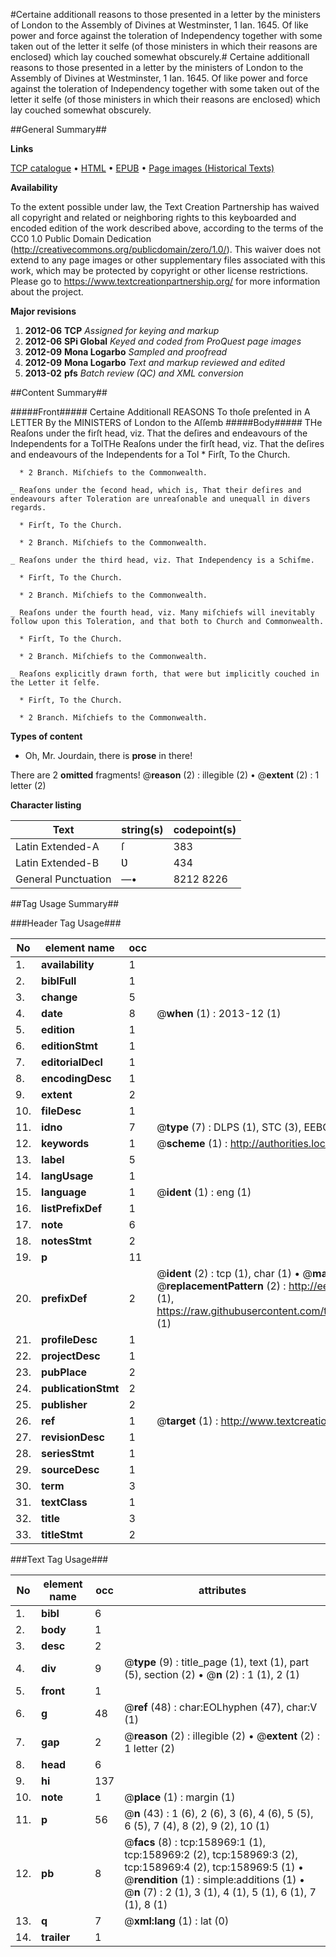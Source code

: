 #Certaine additionall reasons to those presented in a letter by the ministers of London to the Assembly of Divines at Westminster, 1 Ian. 1645. Of like power and force against the toleration of Independency together with some taken out of the letter it selfe (of those ministers in which their reasons are enclosed) which lay couched somewhat obscurely.#
Certaine additionall reasons to those presented in a letter by the ministers of London to the Assembly of Divines at Westminster, 1 Ian. 1645. Of like power and force against the toleration of Independency together with some taken out of the letter it selfe (of those ministers in which their reasons are enclosed) which lay couched somewhat obscurely.

##General Summary##

**Links**

[TCP catalogue](http://www.ota.ox.ac.uk/tcp/)  • 
[HTML](http://tei.it.ox.ac.uk/tcp/Texts-HTML/free/A78/A78455.html)  • 
[EPUB](http://tei.it.ox.ac.uk/tcp/Texts-EPUB/free/A78/A78455.epub) • 
[Page images (Historical Texts)](https://historicaltexts.jisc.ac.uk/eebo-99861246e)

**Availability**

To the extent possible under law, the Text Creation Partnership has waived all copyright and related or neighboring rights to this keyboarded and encoded edition of the work described above, according to the terms of the CC0 1.0 Public Domain Dedication (http://creativecommons.org/publicdomain/zero/1.0/). This waiver does not extend to any page images or other supplementary files associated with this work, which may be protected by copyright or other license restrictions. Please go to https://www.textcreationpartnership.org/ for more information about the project.

**Major revisions**

1. __2012-06__ __TCP__ *Assigned for keying and markup*
1. __2012-06__ __SPi Global__ *Keyed and coded from ProQuest page images*
1. __2012-09__ __Mona Logarbo__ *Sampled and proofread*
1. __2012-09__ __Mona Logarbo__ *Text and markup reviewed and edited*
1. __2013-02__ __pfs__ *Batch review (QC) and XML conversion*

##Content Summary##

#####Front#####
Certaine Additionall REASONS To thoſe preſented in A LETTER By the MINISTERS of London to the Aſſemb
#####Body#####
THe Reaſons under the firſt head, viz. That the deſires and endeavours of the Independents for a TolTHe Reaſons under the firſt head, viz. That the deſires and endeavours of the Independents for a Tol
      * Firſt, To the Church.

      * 2 Branch. Miſchiefs to the Commonwealth.

    _ Reaſons under the ſecond head, which is, That their deſires and endeavours after Toleration are unreaſonable and unequall in divers regards.

      * Firſt, To the Church.

      * 2 Branch. Miſchiefs to the Commonwealth.

    _ Reaſons under the third head, viz. That Independency is a Schiſme.

      * Firſt, To the Church.

      * 2 Branch. Miſchiefs to the Commonwealth.

    _ Reaſons under the fourth head, viz. Many miſchiefs will inevitably follow upon this Toleration, and that both to Church and Commonwealth.

      * Firſt, To the Church.

      * 2 Branch. Miſchiefs to the Commonwealth.

    _ Reaſons explicitly drawn forth, that were but implicitly couched in the Letter it ſelfe.

      * Firſt, To the Church.

      * 2 Branch. Miſchiefs to the Commonwealth.

**Types of content**

  * Oh, Mr. Jourdain, there is **prose** in there!

There are 2 **omitted** fragments! 
 @__reason__ (2) : illegible (2)  •  @__extent__ (2) : 1 letter (2)

**Character listing**


|Text|string(s)|codepoint(s)|
|---|---|---|
|Latin Extended-A|ſ|383|
|Latin Extended-B|Ʋ|434|
|General Punctuation|—•|8212 8226|

##Tag Usage Summary##

###Header Tag Usage###

|No|element name|occ|attributes|
|---|---|---|---|
|1.|__availability__|1||
|2.|__biblFull__|1||
|3.|__change__|5||
|4.|__date__|8| @__when__ (1) : 2013-12 (1)|
|5.|__edition__|1||
|6.|__editionStmt__|1||
|7.|__editorialDecl__|1||
|8.|__encodingDesc__|1||
|9.|__extent__|2||
|10.|__fileDesc__|1||
|11.|__idno__|7| @__type__ (7) : DLPS (1), STC (3), EEBO-CITATION (1), PROQUEST (1), VID (1)|
|12.|__keywords__|1| @__scheme__ (1) : http://authorities.loc.gov/ (1)|
|13.|__label__|5||
|14.|__langUsage__|1||
|15.|__language__|1| @__ident__ (1) : eng (1)|
|16.|__listPrefixDef__|1||
|17.|__note__|6||
|18.|__notesStmt__|2||
|19.|__p__|11||
|20.|__prefixDef__|2| @__ident__ (2) : tcp (1), char (1)  •  @__matchPattern__ (2) : ([0-9\-]+):([0-9IVX]+) (1), (.+) (1)  •  @__replacementPattern__ (2) : http://eebo.chadwyck.com/downloadtiff?vid=$1&page=$2 (1), https://raw.githubusercontent.com/textcreationpartnership/Texts/master/tcpchars.xml#$1 (1)|
|21.|__profileDesc__|1||
|22.|__projectDesc__|1||
|23.|__pubPlace__|2||
|24.|__publicationStmt__|2||
|25.|__publisher__|2||
|26.|__ref__|1| @__target__ (1) : http://www.textcreationpartnership.org/docs/. (1)|
|27.|__revisionDesc__|1||
|28.|__seriesStmt__|1||
|29.|__sourceDesc__|1||
|30.|__term__|3||
|31.|__textClass__|1||
|32.|__title__|3||
|33.|__titleStmt__|2||


###Text Tag Usage###

|No|element name|occ|attributes|
|---|---|---|---|
|1.|__bibl__|6||
|2.|__body__|1||
|3.|__desc__|2||
|4.|__div__|9| @__type__ (9) : title_page (1), text (1), part (5), section (2)  •  @__n__ (2) : 1 (1), 2 (1)|
|5.|__front__|1||
|6.|__g__|48| @__ref__ (48) : char:EOLhyphen (47), char:V (1)|
|7.|__gap__|2| @__reason__ (2) : illegible (2)  •  @__extent__ (2) : 1 letter (2)|
|8.|__head__|6||
|9.|__hi__|137||
|10.|__note__|1| @__place__ (1) : margin (1)|
|11.|__p__|56| @__n__ (43) : 1 (6), 2 (6), 3 (6), 4 (6), 5 (5), 6 (5), 7 (4), 8 (2), 9 (2), 10 (1)|
|12.|__pb__|8| @__facs__ (8) : tcp:158969:1 (1), tcp:158969:2 (2), tcp:158969:3 (2), tcp:158969:4 (2), tcp:158969:5 (1)  •  @__rendition__ (1) : simple:additions (1)  •  @__n__ (7) : 2 (1), 3 (1), 4 (1), 5 (1), 6 (1), 7 (1), 8 (1)|
|13.|__q__|7| @__xml:lang__ (1) : lat (0)|
|14.|__trailer__|1||
